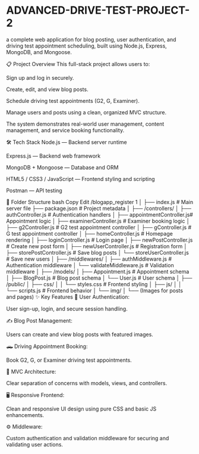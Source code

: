 # ADVANCED-DRIVE-TEST-PROJECT-2
a complete web application for blog posting, user authentication, and driving test appointment scheduling, built using Node.js, Express, MongoDB, and Mongoose.

📋 Project Overview
This full-stack project allows users to:

Sign up and log in securely.

Create, edit, and view blog posts.

Schedule driving test appointments (G2, G, Examiner).

Manage users and posts using a clean, organized MVC structure.

The system demonstrates real-world user management, content management, and service booking functionality.

🛠️ Tech Stack
Node.js — Backend server runtime

Express.js — Backend web framework

MongoDB + Mongoose — Database and ORM

HTML5 / CSS3 / JavaScript — Frontend styling and scripting

Postman — API testing

📁 Folder Structure
bash
Copy
Edit
/blogapp_register 1
│
├── index.js                   # Main server file
├── package.json                # Project metadata
│
├── /controllers/
│   ├── authController.js       # Authentication handlers
│   ├── appointmentController.js# Appointment logic
│   ├── examinerController.js   # Examiner booking logic
│   ├── g2Controller.js         # G2 test appointment controller
│   ├── gController.js          # G test appointment controller
│   ├── homeController.js       # Homepage rendering
│   ├── loginController.js      # Login page
│   ├── newPostController.js    # Create new post form
│   ├── newUserController.js    # Registration form
│   ├── storePostController.js  # Save blog posts
│   └── storeUserController.js  # Save new users
│
├── /middlewares/
│   ├── authMiddleware.js       # Authentication middleware
│   └── validateMiddleware.js   # Validation middleware
│
├── /models/
│   ├── Appointment.js          # Appointment schema
│   ├── BlogPost.js              # Blog post schema
│   └── User.js                  # User schema
│
├── /public/
│   ├── css/
│   │   └── styles.css           # Frontend styling
│   ├── js/
│   │   └── scripts.js           # Frontend behavior
│   └── img/
│       └── (Images for posts and pages)
✨ Key Features
🔐 User Authentication:

User sign-up, login, and secure session handling.

✍️ Blog Post Management:

Users can create and view blog posts with featured images.

🛻 Driving Appointment Booking:

Book G2, G, or Examiner driving test appointments.

🧩 MVC Architecture:

Clear separation of concerns with models, views, and controllers.

🖥️ Responsive Frontend:

Clean and responsive UI design using pure CSS and basic JS enhancements.

⚙️ Middleware:

Custom authentication and validation middleware for securing and validating user actions.
